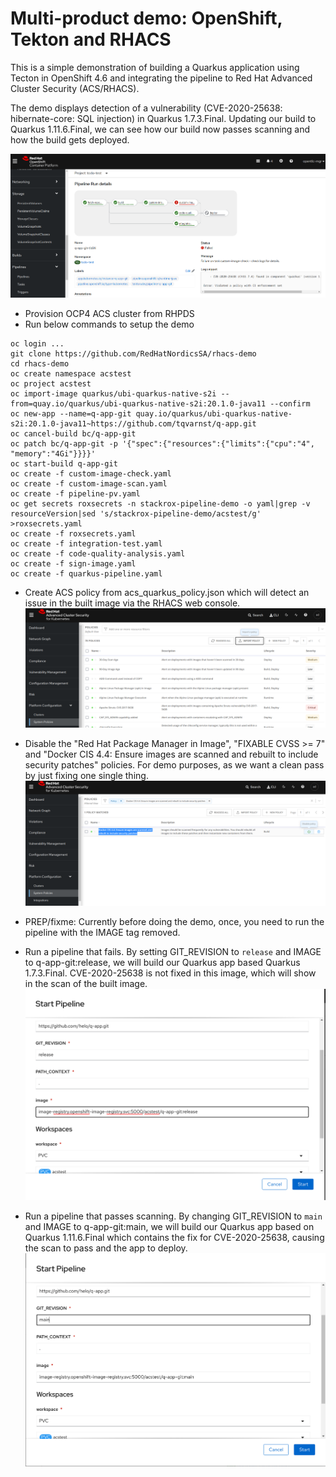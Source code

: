 # Multi-product demo: OpenShift, Tekton and RHACS
This is a simple demonstration of building a Quarkus application using Tecton in OpenShift 4.6 and integrating the pipeline to Red Hat Advanced Cluster Security (ACS/RHACS). 

The demo displays detection of a vulnerability (CVE-2020-25638: hibernate-core: SQL injection) in Quarkus 1.7.3.Final. Updating our build to Quarkus 1.11.6.Final, we can see how our build now passes scanning and how the build gets deployed.

![acs tecton demo](img/demo.png)

* Provision OCP4 ACS cluster from RHPDS
* Run below commands to setup the demo

```
oc login ...
git clone https://github.com/RedHatNordicsSA/rhacs-demo
cd rhacs-demo
oc create namespace acstest
oc project acstest
oc import-image quarkus/ubi-quarkus-native-s2i --from=quay.io/quarkus/ubi-quarkus-native-s2i:20.1.0-java11 --confirm
oc new-app --name=q-app-git quay.io/quarkus/ubi-quarkus-native-s2i:20.1.0-java11~https://github.com/tqvarnst/q-app.git
oc cancel-build bc/q-app-git  
oc patch bc/q-app-git -p '{"spec":{"resources":{"limits":{"cpu":"4", "memory":"4Gi"}}}}'
oc start-build q-app-git
oc create -f custom-image-check.yaml
oc create -f custom-image-scan.yaml
oc create -f pipeline-pv.yaml
oc get secrets roxsecrets -n stackrox-pipeline-demo -o yaml|grep -v resourceVersion|sed 's/stackrox-pipeline-demo/acstest/g' >roxsecrets.yaml
oc create -f roxsecrets.yaml
oc create -f integration-test.yaml
oc create -f code-quality-analysis.yaml
oc create -f sign-image.yaml
oc create -f quarkus-pipeline.yaml
```

* Create ACS policy from acs_quarkus_policy.json which will detect an issue in the built image via the RHACS web console.
![acs policy](img/acs.png)

* Disable the "Red Hat Package Manager in Image", "FIXABLE CVSS >= 7" and "Docker CIS 4.4: Ensure images are scanned and rebuilt to include security patches" policies. For demo purposes, as we want a clean pass by just fixing one single thing.
![disable policy](img/disable.png)

* PREP/fixme: Currently before doing the demo, once, you need to run the pipeline with the IMAGE tag removed.

* Run a pipeline that fails. By setting GIT_REVISION to `release` and IMAGE to q-app-git:release, we will build our Quarkus app based Quarkus 1.7.3.Final. CVE-2020-25638 is not fixed in this image, which will show in the scan of the built image. 
![passing pipeline](img/pass.png)

* Run a pipeline that passes scanning. By changing GIT_REVISION to `main` and IMAGE to q-app-git:main, we will build our Quarkus app based on Quarkus 1.11.6.Final which contains the fix for CVE-2020-25638, causing the scan to pass and the app to deploy.
![failing pipeline](img/fail.png)

